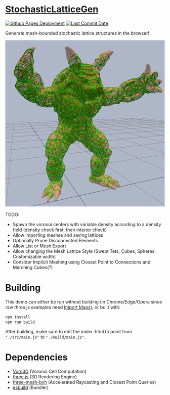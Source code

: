 # [StochasticLatticeGen](https://zalo.github.io/StochasticLatticeGen/)

<p align="left">
  <a href="https://github.com/zalo/StochasticLatticeGen/deployments/activity_log?environment=github-pages">
      <img src="https://img.shields.io/github/deployments/zalo/StochasticLatticeGen/github-pages?label=Github%20Pages%20Deployment" title="Github Pages Deployment"></a>
  <a href="https://github.com/zalo/StochasticLatticeGen/commits/master">
      <img src="https://img.shields.io/github/last-commit/zalo/StochasticLatticeGen" title="Last Commit Date"></a>
  <!--<a href="https://github.com/zalo/StochasticLatticeGen/blob/master/LICENSE">
      <img src="https://img.shields.io/github/license/zalo/StochasticLatticeGen" title="License: Apache V2"></a>-->  <!-- No idea what license this should be! -->
</p>

Generate mesh-bounded stochastic lattice structures in the browser!

[![Image](assets/image.png)](https://zalo.github.io/StochasticLatticeGen/)

TODO:
- Spawn the voronoi centers with variable density according to a density field (density check first, then interior check)
- Allow importing meshes and saving lattices
- Optionally Prune Disconnected Elements
- Allow List or Mesh Export
- Allow changing the Mesh Lattice Style (Swept Tets, Cubes, Spheres, Customizable width)
- Consider Implicit Meshing using Closest Point to Connections and Marching Cubes(?)

 # Building

This demo can either be run without building (in Chrome/Edge/Opera since raw three.js examples need [Import Maps](https://caniuse.com/import-maps)), or built with:
```
npm install
npm run build
```
After building, make sure to edit the index .html to point from `"./src/main.js"` to `"./build/main.js"`.

 # Dependencies
 - [Voro3D](https://github.com/LukPopp0/voro3d) (Voronoi Cell Computation)
 - [three.js](https://github.com/mrdoob/three.js/) (3D Rendering Engine)
 - [three-mesh-bvh](https://github.com/gkjohnson/three-mesh-bvh) (Accelerated Raycasting and Closest Point Queries)
 - [esbuild](https://github.com/evanw/esbuild/) (Bundler)
